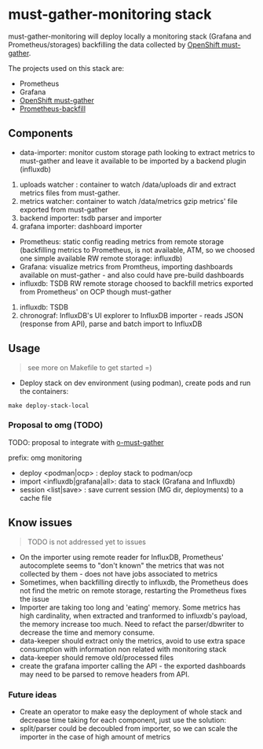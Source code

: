 # must-gather-monitoring stack

must-gather-monitoring will deploy locally a monitoring stack (Grafana and Prometheus/storages) backfilling the data collected by [OpenShift must-gather](https://github.com/mtulio/must-gather-monitoring/tree/master/must-gather).

The projects used on this stack are:
- Prometheus
- Grafana
- [OpenShift must-gather](https://github.com/openshift/must-gather/pull/214)
- [Prometheus-backfill](https://github.com/mtulio/prometheus-backfill)

## Components

- data-importer: monitor custom storage path looking to extract metrics to must-gather and leave it available to be imported by a backend plugin (influxdb)
1) uploads watcher : container to watch /data/uploads dir and extract metrics files from must-gather.
2) metrics watcher: container to watch /data/metrics gzip metrics' file exported from must-gather
3) backend importer: tsdb parser and importer
4) grafana importer: dashboard importer
- Prometheus: static config reading metrics from remote storage (backfilling metrics to Prometheus, is not available, ATM, so we choosed one simple available RW remote storage: influxdb)
- Grafana: visualize metrics from Promtheus, importing dashboards available on must-gather - and also could have pre-build dashboards
- influxdb: TSDB RW remote storage choosed to backfill metrics exported from Prometheus' on OCP though must-gather
1) influxdb: TSDB
2) chronograf: InfluxDB's UI explorer to InfluxDB importer - reads JSON (response from API), parse and batch import to InfluxDB

## Usage

> see more on Makefile to get started =)

- Deploy stack on dev environment (using podman), create pods and run the containers:

~~~
make deploy-stack-local
~~~

### Proposal to omg (TODO)

TODO: proposal to integrate with [o-must-gather](https://github.com/kxr/o-must-gather)

prefix: omg monitoring

- deploy <podman|ocp> : deploy stack to podman/ocp
- import <influxdb|grafana|all>: data to stack (Grafana and Influxdb)
- session <list|save> : save current session (MG dir, deployments) to a cache file

## Know issues

> TODO is not addressed yet to issues

- On the importer using remote reader for InfluxDB, Prometheus' autocomplete seems to "don't known" the metrics that was not collected by them - does not have jobs associated to metrics
- Sometimes, when backfilling directly to influxdb, the Prometheus does not find the metric on remote storage, restarting the Prometheus fixes the issue
- Importer are taking too long and 'eating' memory. Some metrics has high cardinality, when extracted and tranformed to influxdb's payload, the memory increase too much. Need to refact the parser/dbwriter to decrease the time and memory consume.
- data-keeper should extract only the metrics, avoid to use extra space consumption with information non related with monitoring stack
- data-keeper should remove old/processed files
- create the grafana importer calling the API - the exported dashboards may need to be parsed to remove headers from API.

### Future ideas

- Create an operator to make easy the deployment of whole stack and decrease time taking for each component, just use the solution:
- split/parser could be decoubled from importer, so we can scale the importer in the case of high amount of metrics
